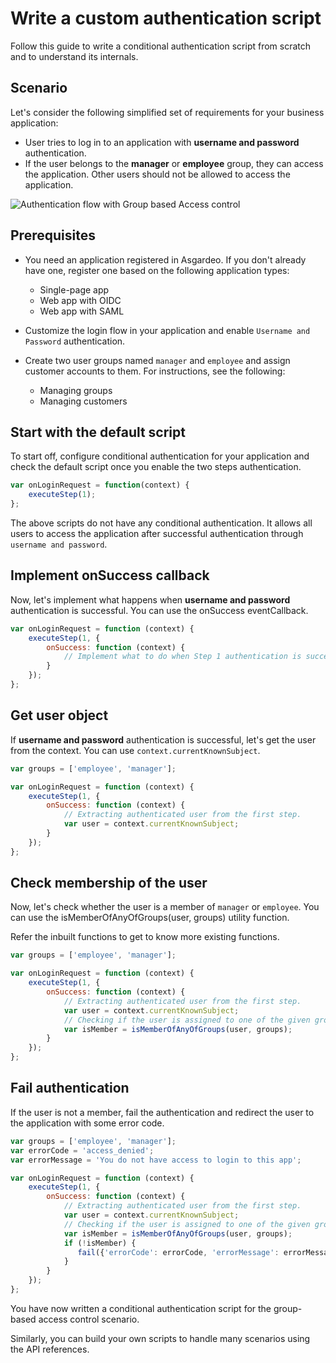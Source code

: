 # Write a custom authentication script

Follow this guide to write a conditional authentication script from scratch and to understand its internals.

## Scenario

Let's consider the following simplified set of requirements for your business application:

- User tries to log in to an application with **username and password** authentication.
- If the user belongs to the **manager** or **employee** group, they can access the application. Other users should not be allowed to access the application.                                                           

<img class="borderless-img" :src="$withBase('/assets/img/guides/conditional-auth/conditional-auth-flow-diagram-condition-flow.png')" alt="Authentication flow with Group based Access control">

## Prerequisites

-  You need an application registered in Asgardeo. If you don't already have one, register one based on the following application types:
   -   <a :href="$withBase('/guides/applications/register-single-page-app/')">Single-page app</a>
   -   <a :href="$withBase('/guides/applications/register-oidc-web-app/')">Web app with OIDC</a>
   -   <a :href="$withBase('/guides/applications/register-saml-web-app/')">Web app with SAML</a>

-  Customize the login flow in your application and enable `Username and Password` authentication.

-  Create two user groups named `manager` and `employee` and assign customer accounts to them. For instructions, see the following:
   -  <a :href="$withBase('/guides/users/manage-groups/')">Managing groups</a>
   -  <a :href="$withBase('/guides/users/manage-groups/')">Managing customers</a>

## Start with the default script

To start off, <a :href="$withBase('/references/conditional-auth/api-reference/')">configure conditional authentication</a> for your application and check the default script once you enable the two steps authentication.

```js
var onLoginRequest = function(context) {
    executeStep(1);
};
```
The above scripts do not have any conditional authentication. It allows all users to access the application after successful authentication through `username and password`.

## Implement onSuccess callback

Now, let's implement what happens when **username and password** authentication is successful. You can use the <a :href="$withBase('/references/conditional-auth/api-reference/')">onSuccess</a> eventCallback.

```js
var onLoginRequest = function (context) {
    executeStep(1, {
        onSuccess: function (context) {
            // Implement what to do when Step 1 authentication is success.
        }
    });
};
```

## Get user object

If **username and password** authentication is successful, let's get the <a :href="$withBase('/references/conditional-auth/api-reference/#user')">user</a> from the <a :href="$withBase('/references/conditional-auth/api-reference/#context')">context</a>. You can use `context.currentKnownSubject`.

```js
var groups = ['employee', 'manager'];

var onLoginRequest = function (context) {
    executeStep(1, {
        onSuccess: function (context) {
            // Extracting authenticated user from the first step.
            var user = context.currentKnownSubject;
        }
    });
};
```

## Check membership of the user

Now, let's check whether the user is a member of `manager` or `employee`. You can use the <a :href="$withBase('/references/conditional-auth/api-reference/#check-group-membership')">isMemberOfAnyOfGroups(user, groups) utility function</a>. 

Refer the <a :href="$withBase('/references/conditional-auth/api-reference/#utility-functions')">inbuilt functions</a> to get to know more existing functions.

```js
var groups = ['employee', 'manager'];

var onLoginRequest = function (context) {
    executeStep(1, {
        onSuccess: function (context) {
            // Extracting authenticated user from the first step.
            var user = context.currentKnownSubject;
            // Checking if the user is assigned to one of the given groups.
            var isMember = isMemberOfAnyOfGroups(user, groups);           
        }
    });
};
```

## Fail authentication

If the user is not a member, fail the authentication and redirect the user to the application with some error code.

```js
var groups = ['employee', 'manager'];
var errorCode = 'access_denied';
var errorMessage = 'You do not have access to login to this app';

var onLoginRequest = function (context) {
    executeStep(1, {
        onSuccess: function (context) {
            // Extracting authenticated user from the first step.
            var user = context.currentKnownSubject;
            // Checking if the user is assigned to one of the given groups.
            var isMember = isMemberOfAnyOfGroups(user, groups);
            if (!isMember) {
               fail({'errorCode': errorCode, 'errorMessage': errorMessage});
            }  
        }
    });
};
```

You have now written a conditional authentication script for the group-based access control scenario.

Similarly, you can build your own scripts to handle many scenarios using the <a :href="$withBase('/references/conditional-auth/api-reference/')">API references</a>.